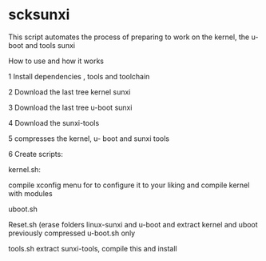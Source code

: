 # scksunxi

This script automates the process of preparing to work on the kernel, the u- boot and tools sunxi

How to use and how it works

1 Install dependencies , tools and toolchain

2 Download the last tree kernel sunxi

3 Download the last tree u-boot sunxi

4 Download the sunxi-tools

5 compresses the kernel, u- boot and sunxi tools

6 Create scripts:

kernel.sh:

compile xconfig menu for to configure it to your liking and compile kernel with modules

uboot.sh 

Reset.sh (erase folders linux-sunxi and u-boot and extract kernel and uboot previously compressed
u-boot.sh only 

tools.sh
extract sunxi-tools, compile this and install
